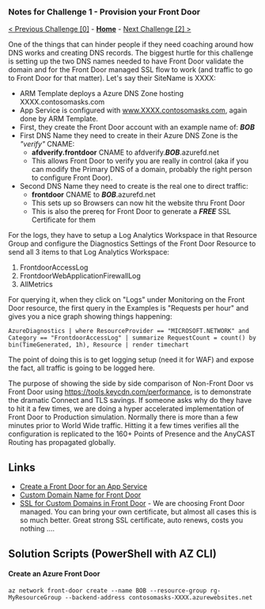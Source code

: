 ### Notes for Challenge 1 - Provision your Front Door

 [< Previous Challenge [0]](./Solution00.md) - **[Home](./README.md)** - [Next Challenge [2] >](./Solution02.md)

One of the things that can hinder people if they need coaching around how DNS works and creating DNS records.  The biggest hurtle for this challenge is setting up the two DNS names needed to have Front Door validate the domain and for the Front Door managed SSL flow to work (and traffic to go to Front Door for that matter).  Let's say their SiteName is XXXX:
- ARM Template deploys a Azure DNS Zone hosting XXXX.contosomasks.com 
- App Service is configured with www.XXXX.contosomasks.com, again done by ARM Template.
- First, they create the Front Door account with an example name of: ***BOB***
- First DNS Name they need to create in their Azure DNS Zone is the *"verify"* CNAME:
  - **afdverify.frontdoor** CNAME to afdverify.***BOB***.azurefd.net
  - This allows Front Door to verify you are really in control (aka if you can modify the Primary DNS of a domain, probably the right person to configure Front Door).
- Second DNS Name they need to create is the real one to direct traffic:
  - **frontdoor** CNAME to ***BOB***.azurefd.net
  - This sets up so Browsers can now hit the website thru Front Door
  - This is also the prereq for Front Door to generate a ***FREE*** SSL Certificate for them

For the logs, they have to setup a Log Analytics Workspace in that Resource Group and configure the Diagnostics Settings of the Front Door Resource to send all 3 items to that Log Analytics Workspace:
1. FrontdoorAccessLog
2. FrontdoorWebApplicationFirewallLog
3. AllMetrics

For querying it, when they click on "Logs" under Monitoring on the Front Door resource, the first query in the Examples is "Requests per hour" and gives you a nice graph showing things happening:

`AzureDiagnostics | where ResourceProvider == "MICROSOFT.NETWORK" and Category == "FrontdoorAccessLog" | summarize RequestCount = count() by bin(TimeGenerated, 1h), Resource | render timechart `

The point of doing this is to get logging setup (need it for WAF) and expose the fact, all traffic is going to be logged here.

The purpose of showing the side by side comparison of Non-Front Door vs Front Door using https://tools.keycdn.com/performance, is to demonstrate the dramatic Connect and TLS savings.  If someone asks why do they have to hit it a few times, we are doing a hyper accelerated implementation of Front Door to Production simulation.  Normally there is more than a few minutes prior to World Wide traffic.  Hitting it a few times verifies all the configuration is replicated to the 160+ Points of Presence and the AnyCAST Routing has propagated globally.

## Links
- [Create a Front Door for an App Service](https://docs.microsoft.com/en-us/azure/frontdoor/quickstart-create-front-door)
- [Custom Domain Name for Front Door](https://docs.microsoft.com/en-us/azure/frontdoor/front-door-custom-domain)
- [SSL for Custom Domains in Front Door](https://docs.microsoft.com/en-us/azure/frontdoor/front-door-custom-domain-https) - We are choosing Front Door managed.  You can bring your own certificate, but almost all cases this is so much better.  Great strong SSL certificate, auto renews, costs you nothing ....

## Solution Scripts (PowerShell with AZ CLI)

#### Create an Azure Front Door

`az network front-door create --name BOB --resource-group rg-MyResourceGroup --backend-address contosomasks-XXXX.azurewebsites.net`

